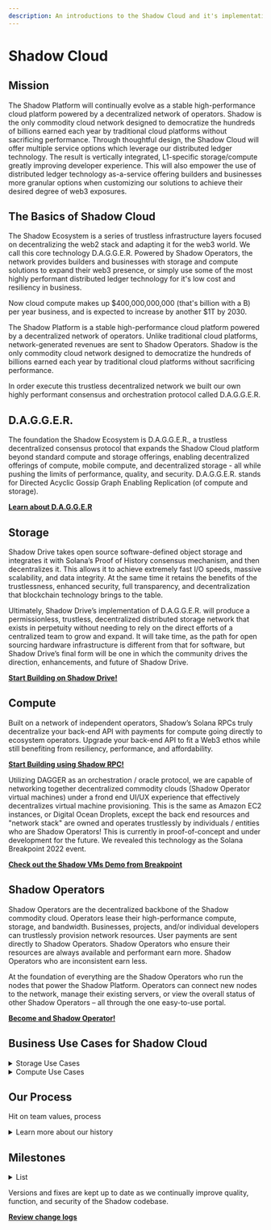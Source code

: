 ```yaml
---
description: An introductions to the Shadow Cloud and it's implementations
---
```


# **Shadow Cloud**

## **Mission**

The Shadow Platform will continually evolve as a stable high-performance cloud platform powered by a decentralized network of operators. Shadow is the only commodity cloud network designed to democratize the hundreds of billions earned each year by traditional cloud platforms without sacrificing performance. Through thoughtful design, the Shadow Cloud will offer multiple service options which leverage our distributed ledger technology. The result is vertically integrated, L1-specific storage/compute greatly improving developer experience. This will also empower the use of distributed ledger technology as-a-service offering builders and businesses more granular options when customizing our solutions to achieve their desired degree of web3 exposures. 

## **The Basics of Shadow Cloud**
The Shadow Ecosystem is a series of trustless infrastructure layers focused on decentralizing the web2 stack and adapting it for the web3 world. We call this core technology D.A.G.G.E.R. Powered by Shadow Operators, the network provides builders and businesses with storage and compute solutions to expand their web3 presence, or simply use some of the most highly performant distributed ledger technology for it's low cost and resiliency in business.

Now cloud compute makes up $400,000,000,000 (that's billion with a B) per year business, and is expected to increase by another $1T by 2030.

The Shadow Platform is a stable high-performance cloud platform powered by a decentralized network of operators. Unlike traditional cloud platforms, network-generated revenues are sent to Shadow Operators. Shadow is the only commodity cloud network designed to democratize the hundreds of billions earned each year by traditional cloud platforms without sacrificing performance.

In order execute this trustless decentralized network we built our own highly performant consensus and orchestration protocol called D.A.G.G.E.R.

## **D.A.G.G.E.R.**
The foundation the Shadow Ecosystem is D.A.G.G.E.R., a trustless decentralized consensus protocol that expands the Shadow Cloud platform beyond standard compute and storage offerings, enabling decentralized offerings of compute, mobile compute, and decentralized storage - all while pushing the limits of performance, quality, and security. D.A.G.G.E.R. stands for Directed Acyclic Gossip Graph Enabling Replication (of compute and storage). 

**[Learn about D.A.G.G.E.R]()**

## **Storage**
Shadow Drive takes open source software-defined object storage and integrates it with Solana’s Proof of History consensus mechanism, and then decentralizes it. This allows it to achieve extremely fast I/O speeds, massive scalability, and data integrity. At the same time it retains the benefits of the trustlessness, enhanced security, full transparency, and decentralization that blockchain technology brings to the table.

Ultimately, Shadow Drive’s implementation of D.A.G.G.E.R. will produce a permissionless, trustless, decentralized distributed storage network that exists in perpetuity without needing to rely on the direct efforts of a centralized team to grow and expand. It will take time, as the path for open sourcing hardware infrastructure is different from that for software, but Shadow Drive’s final form will be one in which the community drives the direction, enhancements, and future of Shadow Drive.

**[Start Building on Shadow Drive!]()**

## **Compute**
Built on a network of independent operators, Shadow’s Solana RPCs truly decentralize your back-end API with payments for compute going directly to ecosystem operators. Upgrade your back-end API to fit a Web3 ethos while still benefiting from resiliency, performance, and affordability.

**[Start Building using Shadow RPC!]()**

Utilizing DAGGER as an orchestration / oracle protocol, we are capable of networking together decentralized commodity clouds (Shadow Operator virtual machines) under a frond end UI/UX experience that effectively decentralizes virtual machine provisioning. This is the same as Amazon EC2 instances, or Digital Ocean Droplets, except the back end resources and "network stack" are owned and operates trustlessly by individuals / entities who are Shadow Operators! This is currently in proof-of-concept and under development for the future. We revealed this technology as the Solana Breakpoint 2022 event.

**[Check out the Shadow VMs Demo from Breakpoint]()**

## **Shadow Operators**
Shadow Operators are the decentralized backbone of the Shadow commodity cloud. Operators lease their high-performance compute, storage, and bandwidth. Businesses, projects, and/or individual developers can trustlessly provision network resources. User payments are sent directly to Shadow Operators. Shadow Operators who ensure their resources are always available and performant earn more. Shadow Operators who are inconsistent earn less.

At the foundation of everything are the Shadow Operators who run the nodes that power the Shadow Platform. Operators can connect new nodes to the network, manage their existing servers, or view the overall status of other Shadow Operators – all through the one easy-to-use portal.

**[Become and Shadow Operator!]()**

## **Business Use Cases for Shadow Cloud**
<details><summary>Storage Use Cases</summary>

* Storage
    * Web hosting & content management
        * Managing static content at high volumes that can elastically scale with your needs makes Shadow Drive a great solution for web content, media, images, and other unstructured data types.
    * Social media
        * Temporarily or permanently store message history and embedded media, stream video content from user uploads, and store and deliver vast amounts of images and avatars to enhance the Web3 efficacy of your app.
    * Archival & back-up
        * By 3x replicating and erasure coding encrypted records across a decentralized network, Shadow Drive can preserve valuable records from bad actors.
    * Datasets
        * Some information is too important for humanity to lose. From scientific research projects to historical documentation, cryptographic proofs guarantee a dataset’s integrity and availability forever. Imagine if the world’s most important libraries couldn’t be destroyed because the information has been distributed across thousands of unique locations worldwide.
    * Personal & editable storage space
        * With optional mutability, you are free to create and delete files as you see fit. With low costs and many front-end user interfaces to choose from, Shadow Drive can be your personal expanded storage space.
</details>
<details><summary>Compute Use Cases</summary>

* Compute
    * Application Building
        * Delivery on-chain data to front-end business applications with speed and reliability.
    * Mobile Development
        * Power back-end mobile remote procedural calls to enable users to interact with their favorite blockchain or web3 mobile application.
    * Enterprise VMs
        * White-glove handling of bare metal and virtual provisioning for specialized distributed ledger technology implementations
</details>

## **Our Process**

Hit on team values, process

<details><summary>Learn more about our history</summary>

* a quick who we are and team
* where we started
* our process
* list a key thing
* list a key thing
* list a key thing
</details>

## **Milestones**

<details><summary>List</summary>

* list a key thing
* list a key thing
* list a key thing

</details>

Versions and fixes are kept up to date as we continually improve quality, function, and security of the Shadow codebase.

**[Review change logs](/reference/change-logs.md)**
